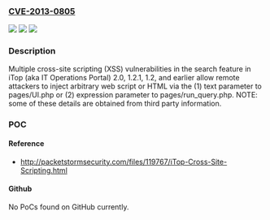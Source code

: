 ### [CVE-2013-0805](https://cve.mitre.org/cgi-bin/cvename.cgi?name=CVE-2013-0805)
![](https://img.shields.io/static/v1?label=Product&message=n%2Fa&color=blue)
![](https://img.shields.io/static/v1?label=Version&message=n%2Fa&color=blue)
![](https://img.shields.io/static/v1?label=Vulnerability&message=n%2Fa&color=brighgreen)

### Description

Multiple cross-site scripting (XSS) vulnerabilities in the search feature in iTop (aka IT Operations Portal) 2.0, 1.2.1, 1.2, and earlier allow remote attackers to inject arbitrary web script or HTML via the (1) text parameter to pages/UI.php or (2) expression parameter to pages/run_query.php.  NOTE: some of these details are obtained from third party information.

### POC

#### Reference
- http://packetstormsecurity.com/files/119767/iTop-Cross-Site-Scripting.html

#### Github
No PoCs found on GitHub currently.

